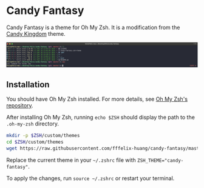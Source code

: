 # Candy Fantasy

Candy Fantasy is a theme for Oh My Zsh. It is a modification from the [Candy Kingdom](https://github.com/ohmyzsh/ohmyzsh/blob/master/themes/candy-kingdom.zsh-theme) theme.

![Candy Fantasy](candy-fantasy.png)

## Installation

You should have Oh My Zsh installed. For more details, see [Oh My Zsh's repository](https://github.com/ohmyzsh/ohmyzsh/tree/master).

After installing Oh My Zsh, running `echo $ZSH` should display the path to the `.oh-my-zsh` directory.

```sh
mkdir -p $ZSH/custom/themes
cd $ZSH/custom/themes
wget https://raw.githubusercontent.com/fffelix-huang/candy-fantasy/master/candy-fantasy.zsh-theme
```

Replace the current theme in your `~/.zshrc` file with `ZSH_THEME="candy-fantasy"`.

To apply the changes, run `source ~/.zshrc` or restart your terminal.
